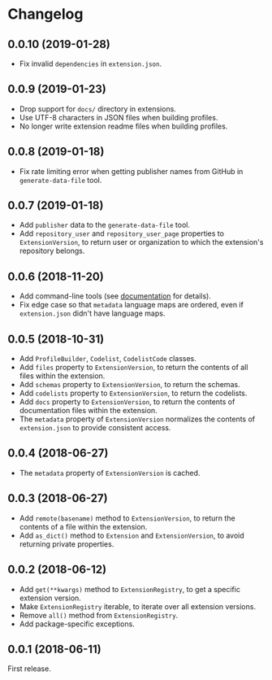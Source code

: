 # Changelog

## 0.0.10 (2019-01-28)

* Fix invalid `dependencies` in `extension.json`.

## 0.0.9 (2019-01-23)

* Drop support for `docs/` directory in extensions.
* Use UTF-8 characters in JSON files when building profiles.
* No longer write extension readme files when building profiles.

## 0.0.8 (2019-01-18)

* Fix rate limiting error when getting publisher names from GitHub in `generate-data-file` tool.

## 0.0.7 (2019-01-18)

* Add `publisher` data to the `generate-data-file` tool.
* Add `repository_user` and `repository_user_page` properties to `ExtensionVersion`, to return user or organization to which the extension's repository belongs.

## 0.0.6 (2018-11-20)

* Add command-line tools (see [documentation](https://ocdsextensionregistry.readthedocs.io/en/latest/cli.html) for details).
* Fix edge case so that `metadata` language maps are ordered, even if `extension.json` didn't have language maps.

## 0.0.5 (2018-10-31)

* Add `ProfileBuilder`, `Codelist`, `CodelistCode` classes.
* Add `files` property to `ExtensionVersion`, to return the contents of all files within the extension.
* Add `schemas` property to `ExtensionVersion`, to return the schemas.
* Add `codelists` property to `ExtensionVersion`, to return the codelists.
* Add `docs` property to `ExtensionVersion`, to return the contents of documentation files within the extension.
* The `metadata` property of `ExtensionVersion` normalizes the contents of `extension.json` to provide consistent access.

## 0.0.4 (2018-06-27)

* The `metadata` property of `ExtensionVersion` is cached.

## 0.0.3 (2018-06-27)

* Add `remote(basename)` method to `ExtensionVersion`, to return the contents of a file within the extension.
* Add `as_dict()` method to `Extension` and `ExtensionVersion`, to avoid returning private properties.

## 0.0.2 (2018-06-12)

* Add `get(**kwargs)` method to `ExtensionRegistry`, to get a specific extension version.
* Make `ExtensionRegistry` iterable, to iterate over all extension versions.
* Remove `all()` method from `ExtensionRegistry`.
* Add package-specific exceptions.

## 0.0.1 (2018-06-11)

First release.
